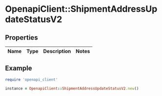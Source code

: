 # OpenapiClient::ShipmentAddressUpdateStatusV2

## Properties

| Name | Type | Description | Notes |
| ---- | ---- | ----------- | ----- |

## Example

```ruby
require 'openapi_client'

instance = OpenapiClient::ShipmentAddressUpdateStatusV2.new()
```

